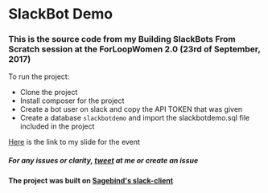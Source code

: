 # SlackBot Demo

### This is the source code from my Building SlackBots From Scratch session at the ForLoopWomen 2.0 (23rd of September, 2017)

To run the project:

 * Clone the project
 * Install composer for the project
 * Create a bot user on slack and copy the API TOKEN that was given
 * Create a database ```slackbotdemo``` and import the slackbotdemo.sql file included in the project

[Here](https://docs.google.com/presentation/d/1qMekP8WnqnAq-OHre1x5RkRezG-kTbvUNEkRcWQ97gc/edit?usp=sharing) is the link to my slide for the event


##### For any issues or clarity, [tweet](https://twitter.com/_larikraun) at me or create an issue

#### The project was built on [Sagebind's slack-client](https://github.com/sagebind/slack-client)
